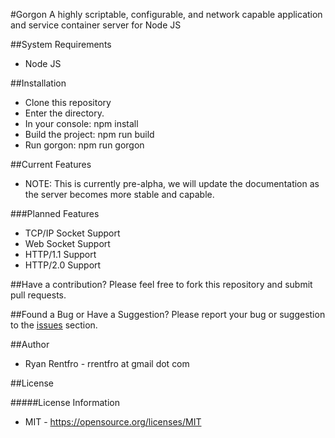 #Gorgon
A highly scriptable, configurable, and network capable application and service container server for Node JS

##System Requirements
* Node JS

##Installation
- Clone this repository
- Enter the directory.
- In your console: npm install
- Build the project: npm run build
- Run gorgon: npm run gorgon

##Current Features
- NOTE: This is currently pre-alpha, we will update the documentation as the server becomes more stable and capable.

###Planned Features
- TCP/IP Socket Support
- Web Socket Support
- HTTP/1.1 Support
- HTTP/2.0 Support

##Have a contribution?
Please feel free to fork this repository and submit pull requests.

##Found a Bug or Have a Suggestion?
Please report your bug or suggestion to the [issues](https://github.com/manufacturing-industry/gorgon/issues) section.
 
##Author
- Ryan Rentfro - rrentfro at gmail dot com

##License

#####License Information
- MIT - https://opensource.org/licenses/MIT